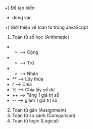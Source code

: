 +) Để tạo biến:

- dùng var

+) Giới thiệu về toán tử trong JavaScript

1. Toán tử số học (Arithmetic)

- - --> Cộng
- - --> Trừ
- - --> Nhân
- \*\* --> Lũy thừa
- / --> Chia
- % --> Chia lấy số dư
- ++ --> Tăng 1 giá trị số
- -- --> giảm 1 giá trị số

2. Toán tử gán (Assignment)
3. Toán tử so sánh (Comparison)
4. Toán tử logic (Logical)
